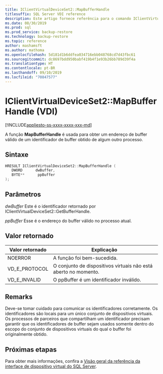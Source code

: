 ```yaml
---
title: IClientVirtualDeviceSet2::MapBufferHandle
titlesuffix: SQL Server VDI reference
description: Este artigo fornece referência para o comando IClientVirtualDeviceSet2::MapBufferHandle.
ms.date: 08/30/2019
ms.prod: sql
ms.prod_service: backup-restore
ms.technology: backup-restore
ms.topic: reference
author: mashamsft
ms.author: mathoma
ms.openlocfilehash: 5d181d1b6ddfea034716ebb048768cd7d43fbc61
ms.sourcegitcommit: dc8697bdd950babf419b4f1e93b26bb789d39f4a
ms.translationtype: HT
ms.contentlocale: pt-BR
ms.lasthandoff: 09/10/2019
ms.locfileid: "70847577"
---
```

# <a name="iclientvirtualdeviceset2mapbufferhandle-vdi"></a>IClientVirtualDeviceSet2::MapBufferHandle (VDI)

[!INCLUDE[appliesto-ss-xxxx-xxxx-xxx-md](../../../includes/appliesto-ss-xxxx-xxxx-xxx-md.md)]

A função **MapBufferHandle** é usada para obter um endereço de buffer válido de um identificador de buffer obtido de algum outro processo.

## <a name="syntax"></a>Sintaxe

```c
HRESULT IClientVirtualDeviceSet2::MapBufferHandle (
   DWORD      dwBuffer,
   BYTE**      ppBuffer
);
```

## <a name="parameters"></a>Parâmetros

*dwBuffer* Este é o identificador retornado por IClientVirtualDeviceSet2::GetBufferHandle.

*ppBuffer* Esse é o endereço do buffer válido no processo atual.

## <a name="return-value"></a>Valor retornado

|Valor retornado | Explicação |
|---|---|
| NOERROR | A função foi bem-sucedida. |
| VD_E_PROTOCOL | O conjunto de dispositivos virtuais não está aberto no momento. |
| VD_E_INVALID | O ppBuffer é um identificador inválido. |

## <a name="remarks"></a>Remarks

Deve-se tomar cuidado para comunicar os identificadores corretamente. Os identificadores são locais para um único conjunto de dispositivos virtuais. Os processos de parceiros que compartilham um identificador precisam garantir que os identificadores de buffer sejam usados somente dentro do escopo do conjunto de dispositivos virtuais do qual o buffer foi originalmente obtido.

## <a name="next-steps"></a>Próximas etapas

Para obter mais informações, confira a [Visão geral da referência da interface de dispositivo virtual do SQL Server](reference-virtual-device-interface.md).